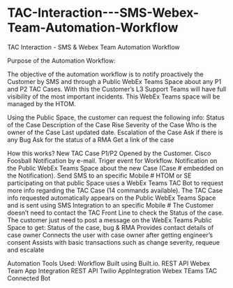 # TAC-Interaction---SMS-Webex-Team-Automation-Workflow
TAC Interaction - SMS &amp; Webex Team Automation Workflow

Purpose of the Automation Workflow:

The objective of the automation workflow is to notify proactively the Customer by SMS and through a Public WebEx Teams Space about any P1 and P2 TAC Cases. With this the Customer’s L3 Support Teams will have full visibility of the most important incidents. This WebEx Teams space will be managed by the HTOM.

Using the Public Space, the customer can request the following info:
      Status of the Case
      Description of the Case
      Rise Severity of the Case
      Who is the owner of the Case
      Last updated date.
      Escalation of the Case
      Ask if there is any Bug
      Ask for the status of a RMA
      Get a link of the case

How this works?
    New TAC Case P1/P2 Opened by the Customer.
    Cisco Foosball Notification by e-mail.
    Triger event for Workflow.
    Notification on the Public WebEx Teams Space about the new Case (Case # embedded on the Notification).
    Send SMS to an specific Mobile #
    HTOM or SE participating on that public Space uses a WebEx Teams TAC Bot to request more info regarding the TAC Case (14 commands available).
    The TAC Case info requested automatically appears on the Public WebEx Teams Space and is sent using SMS Integration to an specific Mobile #
    The Customer doesn’t need to contact the TAC Front Line to check the Status of the case. The customer just need to post a message on the WebEx Teams Public Space to get:
    Status of the case, bug & RMA
    Provides contact details of case owner
    Connects the user with case owner after getting engineer’s consent
    Assists with basic transactions such as change
    severity, requeue and escalate

Automation Tools Used:
  Workflow Built using Built.io.
  REST API Webex Team App Integration
  REST API Twilio AppIntegration
  Webex TEams TAC Connected Bot
